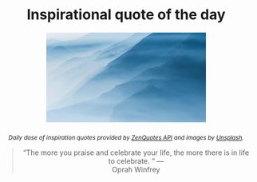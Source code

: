 
<div align="center">

# Inspirational quote of the day

<img src="./data/photo.jpeg" alt="Beautiful nature photo" width="320" height="180">

<sub><i>Daily dose of inspiration quotes provided by [ZenQuotes API](https://zenquotes.io/) and images by [Unsplash](https://unsplash.com/).</i></sub>


<blockquote>&ldquo;The more you praise and celebrate your life, the more there is in life to celebrate. &rdquo; &mdash; <footer>Oprah Winfrey</footer></blockquote>

</div>
